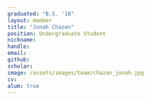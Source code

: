 ```yaml
---
graduated: "B.S. '18"
layout: member
title: "Jonah Chazen"
position: Undergraduate Student
nickname:
handle: 
email: 
github: 
scholar:
image: /assets/images/team/chazan_jonah.jpg
cv: 
alum: true
---
```

